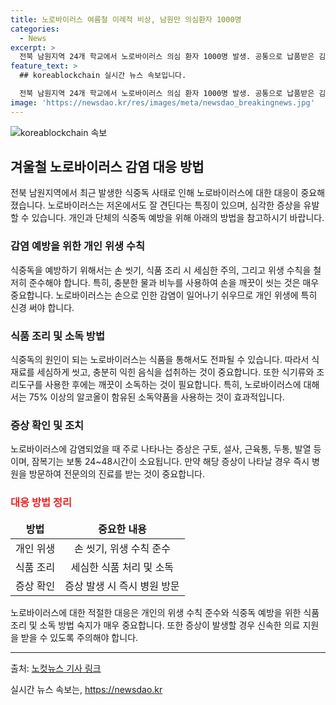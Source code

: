 ```yaml
---
title: 노로바이러스 여름철 이례적 비상, 남원만 의심환자 1000명
categories:
  - News
excerpt: >
  전북 남원지역 24개 학교에서 노로바이러스 의심 환자 1000명 발생. 공통으로 납품받은 김치에서 검출. 주로 겨울에 발생, 증상은 구토, 설사, 근육통, 두통, 발열 등. 잠복기 24~48시간. 항바이러스 백신 없어, 심한 경우에는 입원 치료 필요. 보건당국은 개인위생, 충분히 익힌 음식 섭취, 소독 권고.
feature_text: >
  ## koreablockchain 실시간 뉴스 속보입니다.

  전북 남원지역 24개 학교에서 노로바이러스 의심 환자 1000명 발생. 공통으로 납품받은 김치에서 검출. 주로 겨울에 발생, 증상은 구토, 설사, 근육통, 두통, 발열 등. 잠복기 24~48시간. 항바이러스 백신 없어, 심한 경우에는 입원 치료 필요. 보건당국은 개인위생, 충분히 익힌 음식 섭취, 소독 권고.
image: 'https://newsdao.kr/res/images/meta/newsdao_breakingnews.jpg'
---
```


<p><img src="https://newsdao.kr/res/images/meta/newsdao_breakingnews.jpg" alt="koreablockchain 속보" /></p>

<h2 data-ke-size="size26">겨울철 노로바이러스 감염 대응 방법</h2>

<p>전북 남원지역에서 최근 발생한 식중독 사태로 인해 노로바이러스에 대한 대응이 중요해졌습니다. 노로바이러스는 저온에서도 잘 견딘다는 특징이 있으며, 심각한 증상을 유발할 수 있습니다. 개인과 단체의 식중독 예방을 위해 아래의 방법을 참고하시기 바랍니다.</p>

<h3>감염 예방을 위한 개인 위생 수칙</h3>

<p data-ke-size="size16">식중독을 예방하기 위해서는 손 씻기, 식품 조리 시 세심한 주의, 그리고 위생 수칙을 철저히 준수해야 합니다. 특히, 충분한 물과 비누를 사용하여 손을 깨끗이 씻는 것은 매우 중요합니다. 노로바이러스는 손으로 인한 감염이 일어나기 쉬우므로 개인 위생에 특히 신경 써야 합니다.</p>

<h3>식품 조리 및 소독 방법</h3>

<p data-ke-size="size16">식중독의 원인이 되는 노로바이러스는 식품을 통해서도 전파될 수 있습니다. 따라서 식재료를 세심하게 씻고, 충분히 익힌 음식을 섭취하는 것이 중요합니다. 또한 식기류와 조리도구를 사용한 후에는 깨끗이 소독하는 것이 필요합니다. 특히, 노로바이러스에 대해서는 75% 이상의 알코올이 함유된 소독약품을 사용하는 것이 효과적입니다.</p>

<h3>증상 확인 및 조치</h3>

<p data-ke-size="size16">노로바이러스에 감염되었을 때 주로 나타나는 증상은 구토, 설사, 근육통, 두통, 발열 등이며, 잠복기는 보통 24~48시간이 소요됩니다. 만약 해당 증상이 나타날 경우 즉시 병원을 방문하여 전문의의 진료를 받는 것이 중요합니다.</p>

<h3><b><span style="color: #ee2323;">대응 방법 정리</span></b></h3>

<table>
<thead>
<tr>
<td style="text-align: center; height: 17px;"><b>방법</b></td>
<td style="text-align: center; height: 17px;"><b>중요한 내용</b></td>
</tr>
</thead>
<tbody>
<tr>
<td style="text-align: center; height: 17px;">개인 위생</td>
<td style="text-align: center; height: 17px;">손 씻기, 위생 수칙 준수</td>
</tr>
<tr>
<td style="text-align: center; height: 17px;">식품 조리</td>
<td style="text-align: center; height: 17px;">세심한 식품 처리 및 소독</td>
</tr>
<tr>
<td style="text-align: center; height: 17px;">증상 확인</td>
<td style="text-align: center; height: 17px;">증상 발생 시 즉시 병원 방문</td>
</tr>
</tbody>
</table>

<p data-ke-size="size16">노로바이러스에 대한 적절한 대응은 개인의 위생 수칙 준수와 식중독 예방을 위한 식품 조리 및 소독 방법 숙지가 매우 중요합니다. 또한 증상이 발생할 경우 신속한 의료 지원을 받을 수 있도록 주의해야 합니다.</p>

<hr>

<p data-ke-size="size16">출처: <a href="https://www.nocutnews.co.kr/news/5606755">노컷뉴스 기사 링크</a></p>
실시간 뉴스 속보는, <a href="https://newsdao.kr" rel="dofollow">https://newsdao.kr</a>


